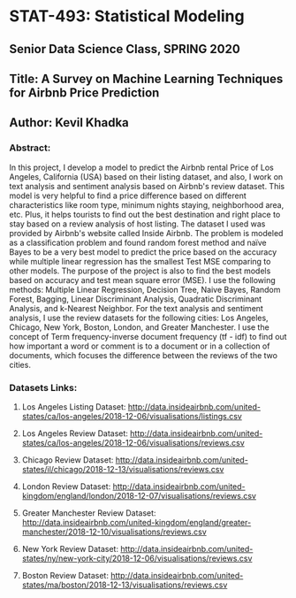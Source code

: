 # STAT-493: Statistical Modeling

## Senior Data Science Class, SPRING 2020

## Title: A Survey on Machine Learning Techniques for Airbnb Price Prediction
## Author: Kevil Khadka


### Abstract:

In this project, I develop a model to predict the Airbnb rental Price of Los Angeles, California (USA) based on their listing dataset, and also, I work on text analysis and sentiment analysis based on Airbnb's review dataset. This model is very helpful to find a price difference based on different characteristics like room type, minimum nights staying, neighborhood area, etc. Plus, it helps tourists to find out the best destination and right place to stay based on a review analysis of host listing. The dataset I used was provided by Airbnb's website called Inside Airbnb. The problem is modeled as a classification problem and found random forest method and naïve Bayes to be a very best model to predict the price based on the accuracy while multiple linear regression has the smallest Test MSE comparing to other models. The purpose of the project is also to find the best models based on accuracy and test mean square error (MSE). I use the following methods: Multiple Linear Regression, Decision Tree, Naive Bayes, Random Forest, Bagging, Linear Discriminant Analysis, Quadratic Discriminant Analysis, and k-Nearest Neighbor. For the text analysis and sentiment analysis, I use the review datasets for the following cities: Los Angeles, Chicago, New York, Boston, London, and Greater Manchester. I use the concept of Term frequency-inverse document frequency (tf - idf) to find out how important a word or comment is to a document or in a collection of documents, which focuses the difference between the reviews of the two cities.




### Datasets Links:

1. Los Angeles Listing Dataset:
http://data.insideairbnb.com/united-states/ca/los-angeles/2018-12-06/visualisations/listings.csv

2. Los Angeles Review Dataset:
http://data.insideairbnb.com/united-states/ca/los-angeles/2018-12-06/visualisations/reviews.csv

3. Chicago Review Dataset:
http://data.insideairbnb.com/united-states/il/chicago/2018-12-13/visualisations/reviews.csv

4. London Review Dataset:
http://data.insideairbnb.com/united-kingdom/england/london/2018-12-07/visualisations/reviews.csv

5. Greater Manchester Review Dataset:
http://data.insideairbnb.com/united-kingdom/england/greater-manchester/2018-12-10/visualisations/reviews.csv

6. New York Review Dataset:
http://data.insideairbnb.com/united-states/ny/new-york-city/2018-12-06/visualisations/reviews.csv

7. Boston Review Dataset:
http://data.insideairbnb.com/united-states/ma/boston/2018-12-13/visualisations/reviews.csv


